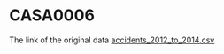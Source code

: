 # CASA0006
The link of the original data [accidents_2012_to_2014.csv](https://www.kaggle.com/daveianhickey/2000-16-traffic-flow-england-scotland-wales/settings?select=accidents_2012_to_2014.csv)

